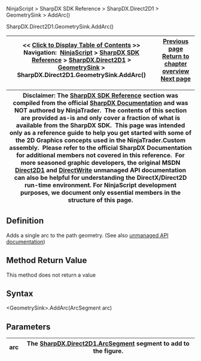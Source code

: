 ﻿
NinjaScript \> SharpDX SDK Reference \> SharpDX.Direct2D1 \> GeometrySink \> AddArc()

SharpDX.Direct2D1\.GeometrySink.AddArc()

| \<\< [Click to Display Table of Contents](sharpdx_direct2d1_geometrysink_addarc.md) \>\> **Navigation:**     [NinjaScript](ninjascript-1.md) \> [SharpDX SDK Reference](sharpdx_sdk_reference-1.md) \> [SharpDX.Direct2D1](sharpdx_direct2d1-1.md) \> [GeometrySink](sharpdx_direct2d1_geometrysink-1.md) \> SharpDX.Direct2D1\.GeometrySink.AddArc() | [Previous page](sharpdx_direct2d1_geometrysink-1.md) [Return to chapter overview](sharpdx_direct2d1_geometrysink-1.md) [Next page](sharpdx_direct2d1_geometrysink_addline-1.md) |
| --- | --- |

| Disclaimer: The [SharpDX SDK Reference](sharpdx_sdk_reference-1.md) section was compiled from the official [SharpDX Documentation](http://sharpdx.org/) and was NOT authored by NinjaTrader.  The contents of this section are provided as\-is and only cover a fraction of what is available from the SharpDX SDK.  This page was intended only as a reference guide to help you get started with some of the 2D Graphics concepts used in the NinjaTrader.Custom assembly.  Please refer to the official SharpDX Documentation for additional members not covered in this reference.  For more seasoned graphic developers, the original MSDN [Direct2D1](https://msdn.microsoft.com/en-us/library/windows/desktop/dd370990.aspx) and [DirectWrite](https://msdn.microsoft.com/en-us/library/windows/desktop/dd368038.aspx) unmanaged API documentation can also be helpful for understanding the DirectX/Direct2D run\-time environment. For NinjaScript development purposes, we document only essential members in the structure of this page. |
| --- |

## Definition
Adds a single arc to the path geometry.
(See also [unmanaged API documentation](https://msdn.microsoft.com/en-us/library/dd742733.aspx))
 
## Method Return Value
This method does not return a value
 
## Syntax
\<GeometrySink\>.AddArc(ArcSegment arc)
## Parameters

| arc | The [SharpDX.Direct2D1\.ArcSegment](sharpdx_direct2d1_arcsegment-1.md) segment to add to the figure. |
| --- | --- |
